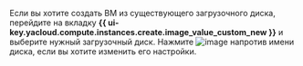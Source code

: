 Если вы хотите создать ВМ из существующего загрузочного диска, перейдите на вкладку **{{ ui-key.yacloud.compute.instances.create.image_value_custom_new }}** и выберите нужный загрузочный диск. Нажмите ![image](../../../_assets/console-icons/pencil.svg) напротив имени диска, если вы хотите изменить его настройки.